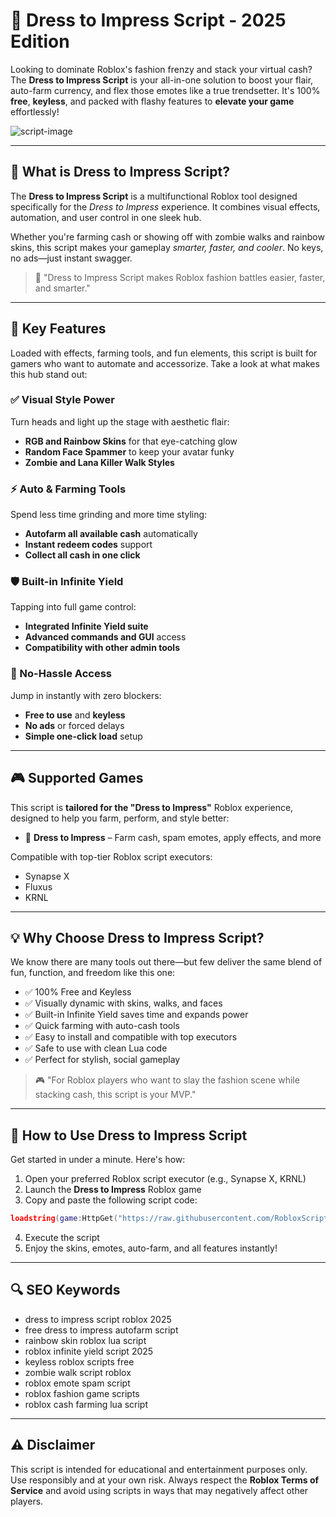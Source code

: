 # 🔵 Dress to Impress Script - 2025 Edition

Looking to dominate Roblox's fashion frenzy and stack your virtual cash? The **Dress to Impress Script** is your all-in-one solution to boost your flair, auto-farm currency, and flex those emotes like a true trendsetter. It's 100% **free**, **keyless**, and packed with flashy features to **elevate your game** effortlessly!

![script-image](image-link-placeholder)

---

## 🎯 What is Dress to Impress Script?

The **Dress to Impress Script** is a multifunctional Roblox tool designed specifically for the *Dress to Impress* experience. It combines visual effects, automation, and user control in one sleek hub.

Whether you're farming cash or showing off with zombie walks and rainbow skins, this script makes your gameplay *smarter, faster, and cooler*. No keys, no ads—just instant swagger.

> 🔵 "Dress to Impress Script makes Roblox fashion battles easier, faster, and smarter."

---

## 🌟 Key Features

Loaded with effects, farming tools, and fun elements, this script is built for gamers who want to automate and accessorize. Take a look at what makes this hub stand out:

### ✅ Visual Style Power

Turn heads and light up the stage with aesthetic flair:

* **RGB and Rainbow Skins** for that eye-catching glow
* **Random Face Spammer** to keep your avatar funky
* **Zombie and Lana Killer Walk Styles**

### ⚡ Auto & Farming Tools

Spend less time grinding and more time styling:

* **Autofarm all available cash** automatically
* **Instant redeem codes** support
* **Collect all cash in one click**

### 🛡️ Built-in Infinite Yield

Tapping into full game control:

* **Integrated Infinite Yield suite**
* **Advanced commands and GUI** access
* **Compatibility with other admin tools**

### 🚀 No-Hassle Access

Jump in instantly with zero blockers:

* **Free to use** and **keyless**
* **No ads** or forced delays
* **Simple one-click load** setup

---

## 🎮 Supported Games

This script is **tailored for the "Dress to Impress"** Roblox experience, designed to help you farm, perform, and style better:

* 💃 **Dress to Impress** – Farm cash, spam emotes, apply effects, and more

Compatible with top-tier Roblox script executors:

* Synapse X
* Fluxus
* KRNL

---

## 💡 Why Choose Dress to Impress Script?

We know there are many tools out there—but few deliver the same blend of fun, function, and freedom like this one:

* ✅ 100% Free and Keyless
* ✅ Visually dynamic with skins, walks, and faces
* ✅ Built-in Infinite Yield saves time and expands power
* ✅ Quick farming with auto-cash tools
* ✅ Easy to install and compatible with top executors
* ✅ Safe to use with clean Lua code
* ✅ Perfect for stylish, social gameplay

> 🎮 "For Roblox players who want to slay the fashion scene while stacking cash, this script is your MVP."

---

## 🧠 How to Use Dress to Impress Script

Get started in under a minute. Here's how:

1. Open your preferred Roblox script executor (e.g., Synapse X, KRNL)
2. Launch the **Dress to Impress** Roblox game
3. Copy and paste the following script code:

```lua
loadstring(game:HttpGet("https://raw.githubusercontent.com/RobloxScriptsMan/Dress-To-Impress/refs/heads/main/dress%20to%20impress%20script.lua"))()
```

4. Execute the script
5. Enjoy the skins, emotes, auto-farm, and all features instantly!

---

## 🔍 SEO Keywords

* dress to impress script roblox 2025
* free dress to impress autofarm script
* rainbow skin roblox lua script
* roblox infinite yield script 2025
* keyless roblox scripts free
* zombie walk script roblox
* roblox emote spam script
* roblox fashion game scripts
* roblox cash farming lua script

---

## ⚠️ Disclaimer

This script is intended for educational and entertainment purposes only. Use responsibly and at your own risk. Always respect the **Roblox Terms of Service** and avoid using scripts in ways that may negatively affect other players.
